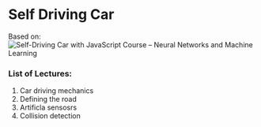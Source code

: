 # Self Driving Car
Based on: ![Self-Driving Car with JavaScript Course – Neural Networks and Machine Learning](https://youtu.be/Rs_rAxEsAvI?si=IlT74hXYzRcdcxz4)
### List of Lectures:
1. Car driving mechanics
2. Defining the road
3. Artificla sensosrs
4. Collision detection